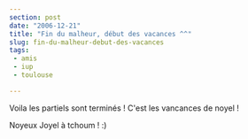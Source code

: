 ```yaml
---
section: post
date: "2006-12-21"
title: "Fin du malheur, début des vacances ^^"
slug: fin-du-malheur-debut-des-vacances
tags:
 - amis
 - iup
 - toulouse

---
```


Voila les partiels sont terminés ! C'est les vancances de noyel !

Noyeux Joyel à tchoum ! :)
